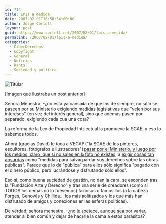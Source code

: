```yaml
---
id: 714
title: LPIs a medida
date: 2007-02-01T16:50:54+00:00
author: Jorge Cortell
layout: post
guid: https://www.cortell.net/2007/02/01/lpis-a-medida/
permalink: /2007/02/01/lpis-a-medida/
categories:
  - CiberDerechos
  - Copyfight
  - General
  - Noticias
  - Rants
  - Sociedad y polí­tica
---
```

![Titular](https://farm1.static.flickr.com/55/127405545_60db9235ed.jpg?v=0 "Titular")

[Imagen que ilustraba un <a target="_blank" title="Manipulación de cifras" href="https://www.cortell.net/2006/04/12/los-mercaderes-de-la-cultura-creen-que-en-millones-552-350-y-16-3/">post anterior</a>]

Señora Menestra, -¿no está ya cansada de que los de siempre, no sólo se paseen por su Ministerio exigiendo medidas legislativas que "velen por sus intereses" (en vez del interés general), sino que además pasen por separado, exigiendo cada cua una cosa?

La reforma de la Ley de Propiedad Intelectual la promueve la SGAE, y eso lo sabemos todos.

Ahora (gracias David) le toca a VEGAP ("la SGAE de los pintores, escultores, fotógrafos e ilustradores") <a title="Artí­culo El Paí­s" target="_blank" href="https://www.elpais.com/articulo/cultura/Voces/Ley/Propiedad/Intelectual/elpepucul/20070201elpepicul_9/Tes">pasar por el Ministerio, y luego por los medios, claro, que si no sales en la foto no existes</a>, a <a target="_blank" title="VEGAP exigiendo tonterí­as" href="https://www.cortell.net/2006/04/21/herederos-de-miro-llamados-capullos-peseteros/">exigir cosas tan absurdas</a> como "medidas para salvaguardar sus derechos sobre las obras públicas". Parece que lo de "pública" para ellos sólo significa "pagado con el dinero público, pero lucrándose y disfrutando sólo ellos".

Eso sí­, como buena suciedad de gestión, no dan la cara, se esconden tras la "Fundación Arte y Derecho" y tras una serie de creadores (como si TODOS los demás no lo fuésemos) famosos o famosillos (a la cabeza Forges, Genovés y Chillida... los más politizados y los que más han disfrutado de amigos y conexiones en las esferas polí­ticas).
  
De verdad, señora menestra, -¿no le apetece, aunque sea por variar, atender al bien común y dejar de hacerle la cama a estos parásitos?